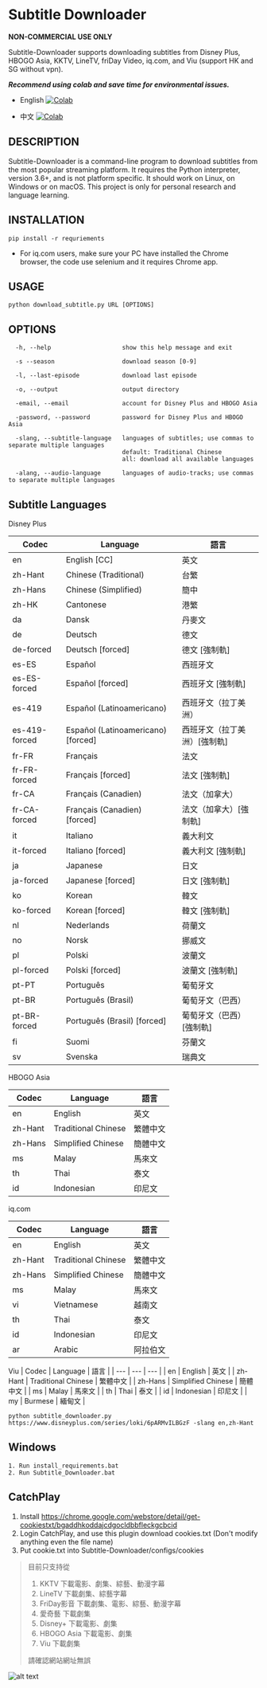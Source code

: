 # Subtitle Downloader

**NON-COMMERCIAL USE ONLY**

Subtitle-Downloader supports downloading subtitles from Disney Plus, HBOGO Asia, KKTV, LineTV, friDay Video, iq.com, and Viu (support HK and SG without vpn).

***Recommend using colab and save time for environmental issues.***

- English
<a href="https://colab.research.google.com/drive/1Qu7MHUt4QXym9cNOORCKTezIBYBNNg3V?usp=sharing" target="_blank"><img src="https://colab.research.google.com/assets/colab-badge.svg" title="Open this file in Google Colab" alt="Colab"/></a> 

- 中文
<a href="https://colab.research.google.com/drive/13tv-eT5mx6EWBL_du9Bd2gMQFxT83NCp?usp=sharing" target="_blank"><img src="https://colab.research.google.com/assets/colab-badge.svg" title="Open this file in Google Colab" alt="Colab"/></a> 

## DESCRIPTION

Subtitle-Downloader is a command-line program to download subtitles from the most popular streaming platform. It requires the Python interpreter, version 3.6+, and is not platform specific. It should work on Linux, on Windows or on macOS. This project is only for personal research and language learning.

## INSTALLATION

```
pip install -r requriements
```
- For iq.com users, make sure your PC have installed the Chrome browser, the code use selenium and it requires Chrome app.

## USAGE

```
python download_subtitle.py URL [OPTIONS]
```

## OPTIONS

```
  -h, --help                    show this help message and exit
  
  -s --season                   download season [0-9]
  
  -l, --last-episode            download last episode
  
  -o, --output                  output directory
  
  -email, --email               account for Disney Plus and HBOGO Asia
  
  -password, --password         password for Disney Plus and HBOGO Asia
  
  -slang, --subtitle-language   languages of subtitles; use commas to separate multiple languages
                                default: Traditional Chinese
                                all: download all available languages
                                
  -alang, --audio-language      languages of audio-tracks; use commas to separate multiple languages
```
## Subtitle Languages

Disney Plus

| Codec | Language | 語言 |
| --- | --- | --- |
| en | English [CC] | 英文 |
| zh-Hant | Chinese (Traditional) | 台繁 |
| zh-Hans | Chinese (Simplified) | 簡中 |
| zh-HK | Cantonese | 港繁 |
| da | Dansk | 丹麥文 |
| de | Deutsch | 德文 |
| de-forced | Deutsch [forced] | 德文 [強制軌] |
| es-ES | Español | 西班牙文 |
| es-ES-forced | Español [forced] | 西班牙文 [強制軌] |
| es-419 | Español (Latinoamericano) | 西班牙文（拉丁美洲） |
| es-419-forced | Español (Latinoamericano) [forced] | 西班牙文（拉丁美洲）[強制軌] |
| fr-FR | Français | 法文 |
| fr-FR-forced | Français [forced] | 法文 [強制軌] |
| fr-CA | Français (Canadien) | 法文（加拿大） |
| fr-CA-forced | Français (Canadien) [forced] | 法文（加拿大）[強制軌] |
| it | Italiano | 義大利文 |
| it-forced | Italiano [forced] | 義大利文 [強制軌] |
| ja | Japanese | 日文 |
| ja-forced | Japanese [forced] | 日文 [強制軌] |
| ko | Korean | 韓文 |
| ko-forced | Korean [forced] | 韓文 [強制軌] |
| nl | Nederlands | 荷蘭文 |
| no | Norsk | 挪威文 |
| pl | Polski | 波蘭文 |
| pl-forced | Polski [forced] | 波蘭文 [強制軌] |
| pt-PT | Português | 葡萄牙文 |
| pt-BR | Português (Brasil) | 葡萄牙文（巴西） |
| pt-BR-forced | Português (Brasil) [forced] | 葡萄牙文（巴西）[強制軌] |
| fi | Suomi | 芬蘭文 |
| sv | Svenska | 瑞典文 |

HBOGO Asia

| Codec | Language | 語言 |
| --- | --- | --- |
| en | English | 英文 |
| zh-Hant | Traditional Chinese | 繁體中文 |
| zh-Hans | Simplified Chinese | 簡體中文 |
| ms | Malay | 馬來文 |
| th | Thai | 泰文 |
| id | Indonesian | 印尼文 |

iq.com

| Codec | Language | 語言 |
| --- | --- | --- |
| en | English | 英文 |
| zh-Hant | Traditional Chinese | 繁體中文 |
| zh-Hans | Simplified Chinese | 簡體中文 |
| ms | Malay | 馬來文 |
| vi | Vietnamese | 越南文 |
| th | Thai | 泰文 |
| id | Indonesian | 印尼文 |
| ar | Arabic | 阿拉伯文 |

Viu
| Codec | Language | 語言 |
| --- | --- | --- |
| en | English | 英文 |
| zh-Hant | Traditional Chinese | 繁體中文 |
| zh-Hans | Simplified Chinese | 簡體中文 |
| ms | Malay | 馬來文 |
| th | Thai | 泰文 |
| id | Indonesian | 印尼文 |
| my | Burmese | 緬甸文 |

```
python subtitle_downloader.py https://www.disneyplus.com/series/loki/6pARMvILBGzF -slang en,zh-Hant
```

## Windows
```
1. Run install_requirements.bat
2. Run Subtitle_Downloader.bat
```

## CatchPlay

1. Install https://chrome.google.com/webstore/detail/get-cookiestxt/bgaddhkoddajcdgocldbbfleckgcbcid
2. Login CatchPlay, and use this plugin download cookies.txt (Don't modify anything even the file name)
3. Put cookie.txt into Subtitle-Downloader/configs/cookies

> 目前只支持從
> 1. KKTV 下載電影、劇集、綜藝、動漫字幕
> 2. LineTV 下載劇集、綜藝字幕
> 3. FriDay影音 下載劇集、電影、綜藝、動漫字幕
> 4. 愛奇藝 下載劇集
> 4. Disney+ 下載電影、劇集
> 5. HBOGO Asia 下載電影、劇集
> 6. Viu 下載劇集
> 
> 請確認網站網址無誤

![alt text](https://github.com/wayneclub/Subtitle-Downloader/blob/main/guide.png?raw=true)
